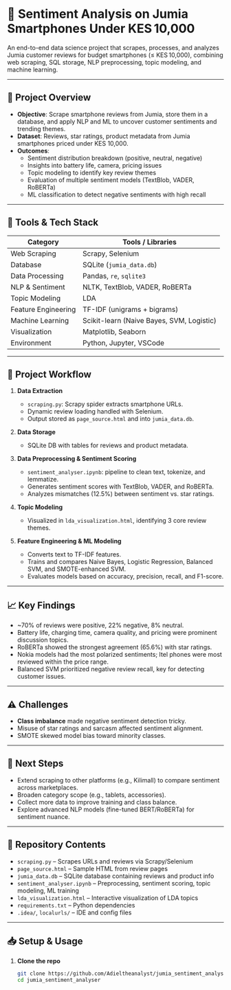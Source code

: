 # 📱 Sentiment Analysis on Jumia Smartphones Under KES 10,000

An end-to-end data science project that scrapes, processes, and analyzes Jumia customer reviews for budget smartphones (≤ KES 10,000), combining web scraping, SQL storage, NLP preprocessing, topic modeling, and machine learning.

---

## 🎯 Project Overview

- **Objective**: Scrape smartphone reviews from Jumia, store them in a database, and apply NLP and ML to uncover customer sentiments and trending themes.
- **Dataset**: Reviews, star ratings, product metadata from Jumia smartphones priced under KES 10,000.
- **Outcomes**:
  - Sentiment distribution breakdown (positive, neutral, negative)
  - Insights into battery life, camera, pricing issues
  - Topic modeling to identify key review themes
  - Evaluation of multiple sentiment models (TextBlob, VADER, RoBERTa)
  - ML classification to detect negative sentiments with high recall

---

## 🧰 Tools & Tech Stack

| Category              | Tools / Libraries                          |
|-----------------------|--------------------------------------------|
| Web Scraping          | Scrapy, Selenium                          |
| Database              | SQLite (`jumia_data.db`)                  |
| Data Processing       | Pandas, `re`, `sqlite3`                   |
| NLP & Sentiment       | NLTK, TextBlob, VADER, RoBERTa            |
| Topic Modeling        | LDA                                       |
| Feature Engineering   | TF-IDF (unigrams + bigrams)               |
| Machine Learning      | Scikit-learn (Naive Bayes, SVM, Logistic) |
| Visualization         | Matplotlib, Seaborn                       |
| Environment           | Python, Jupyter, VSCode                   |

---

## 🔄 Project Workflow

1. **Data Extraction**
   - `scraping.py`: Scrapy spider extracts smartphone URLs.
   - Dynamic review loading handled with Selenium.
   - Output stored as `page_source.html` and into `jumia_data.db`.

2. **Data Storage**
   - SQLite DB with tables for reviews and product metadata.

3. **Data Preprocessing & Sentiment Scoring**
   - `sentiment_analyser.ipynb`: pipeline to clean text, tokenize, and lemmatize.
   - Generates sentiment scores with TextBlob, VADER, and RoBERTa.
   - Analyzes mismatches (12.5%) between sentiment vs. star ratings.

4. **Topic Modeling**
   - Visualized in `lda_visualization.html`, identifying 3 core review themes.

5. **Feature Engineering & ML Modeling**
   - Converts text to TF-IDF features.
   - Trains and compares Naive Bayes, Logistic Regression, Balanced SVM, and SMOTE-enhanced SVM.
   - Evaluates models based on accuracy, precision, recall, and F1-score.

---

## 📈 Key Findings

- ~70% of reviews were positive, 22% negative, 8% neutral.
- Battery life, charging time, camera quality, and pricing were prominent discussion topics.
- RoBERTa showed the strongest agreement (65.6%) with star ratings.
- Nokia models had the most polarized sentiments; Itel phones were most reviewed within the price range.
- Balanced SVM prioritized negative review recall, key for detecting customer issues.

---

## ⚠️ Challenges

- **Class imbalance** made negative sentiment detection tricky.
- Misuse of star ratings and sarcasm affected sentiment alignment.
- SMOTE skewed model bias toward minority classes.

---

## 🚀 Next Steps

- Extend scraping to other platforms (e.g., Kilimall) to compare sentiment across marketplaces.
- Broaden category scope (e.g., tablets, accessories).
- Collect more data to improve training and class balance.
- Explore advanced NLP models (fine-tuned BERT/RoBERTa) for sentiment nuance.

---

## 📂 Repository Contents

- `scraping.py` – Scrapes URLs and reviews via Scrapy/Selenium  
- `page_source.html` – Sample HTML from review pages  
- `jumia_data.db` – SQLite database containing reviews and product info  
- `sentiment_analyser.ipynb` – Preprocessing, sentiment scoring, topic modeling, ML training  
- `lda_visualization.html` – Interactive visualization of LDA topics  
- `requirements.txt` – Python dependencies  
- `.idea/`, `localurls/` – IDE and config files

---

## 📥 Setup & Usage

1. **Clone the repo**  
   ```bash
   git clone https://github.com/Adieltheanalyst/jumia_sentiment_analyser.git
   cd jumia_sentiment_analyser
